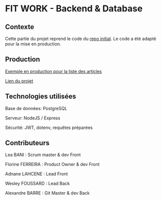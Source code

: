# FIT WORK - Backend & Database

## Contexte

Cette partie du projet reprend le code du [repo initial](https://github.com/LeaBani/fit-work-back). Le code a été adapté pour la mise en production.

## Production

[Exemple en production pour la liste des articles](https://fitwork.herokuapp.com/articles)

[Lien du projet](https://fitwork-app.netlify.app/)

## Technologies utilisées

Base de données: PostgreSQL

Serveur: NodeJS / Express

Sécurité: JWT, dotenv, requêtes préparées

## Contributeurs

Lea BANI : Scrum master & dev Front

Florine FERREIRA : Product Owner & dev Front

Adnane LAHCENE : Lead Front

Wesley FOUSSARD : Lead Back

Alexandre BARRE : Git Master & dev Back
